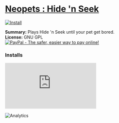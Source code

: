 # [Neopets : Hide 'n Seek](.)

[![Install](../../resources/image/install_button.jpg)](../../../../raw/master/scripts/Neopets_Hide_n_Seek/34085.user.js)

**Summary:** Plays Hide 'n Seek until your pet get bored.<br />
**License:** GNU GPL<br />
[![PayPal - The safer, easier way to pay online!](https://www.paypalobjects.com/en_US/i/btn/btn_donate_SM.gif "PayPal - The safer, easier way to pay online!")](https://goo.gl/DNfg2w)

### Installs

![Daily installs](https://gm.wesley.eti.br/count.php?id=scripts/Neopets_Hide_n_Seek/34085.user.js&type=image)

![Analytics](https://ga-beacon.appspot.com/UA-462297-6/master/Neopets_Hide_n_Seek?pixel)
